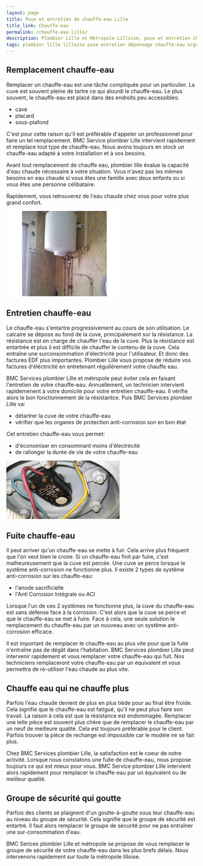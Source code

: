 ```yaml
---
layout: page
title: Pose et entretien de chauffe-eau Lille
title_link: Chauffe-eau
permalink: /chauffe-eau-lille/
description: Plombier Lille et Métropole Lilloise, pose et entretien chauffe-eau Lille
tags: plombier lille lilloise pose entretien dépannage chauffe-eau urgence cumulus
---
```


## Remplacement chauffe-eau

Remplacer un chauffe-eau est une tâche compliquée pour un particulier. 
La cuve est souvent pleine de tartre ce qui alourdi le chauffe-eau.
Le plus souvent, le chauffe-eau est placé dans des endroits peu accessibles:

 - cave
 - placard
 - sous-plafond

C'est pour cette raison qu'il est préférable d'appeler un professionnel pour faire un tel remplacement.
BMC Service plombier Lille intervient rapidement et remplace tout type de chauffe-eau.
Nous avons toujours en stock un chauffe-eau adapté à votre installation et à vos besoins.

Avant tout remplacement de chauffe eau, plombier lille évalue la capacité d'eau chaude nécessaire à votre situation.
Vous n'avez pas les mêmes besoins en eau chaude si vous êtes une famille avec deux enfants ou si vous êtes une personne célibataire.

Rapidement, vous retrouverez de l'eau chaude chez vous pour votre plus grand confort.

![chauffe-eau](/images/chauffe-eau-0.jpg "chauffe-eau")

## Entretien chauffe-eau

Le chauffe-eau s'entartre progressivement au cours de son utilisation. 
Le calcaire se dépose au fond de la cuve, principalement sur la résistance.
La résistance est en charge de chauffer l'eau de la cuve.
Plus la résistance est entartrée et plus il est difficile de chauffer le contenu de la cuve.
Cela entraîne une surconsommation d'électricité pour l'utilisateur.
Et donc des factures EDF plus importantes.
Plombier Lille vous propose de réduire vos factures d'éléctricité en entretenant régulièrement votre chauffe eau.

BMC Services plombier Lille et métropole peut éviter cela en faisant l'entretien de votre chauffe-eau.
Annuellement, un technicien intervient rapidemenent à votre domicile pour votre entretien chauffe-eau.
Il vérifie alors le bon fonctionnement de la résistantce.
Puis BMC Services plombier Lille va:

 - détartrer la cuve de votre chauffe-eau
 - vérifier que les organes de protection anti-corrosion son en bon état

Cet entretien chauffe-eau vous permet:

 - d'économiser en consommant moins d'électrécité
 - de rallonger la durée de vie de votre chauffe-eau

![chauffe-eau](/images/chauffe-eau-1.jpg "chauffe-eau")

## Fuite chauffe-eau

Il peut arriver qu'un chauffe-eau se mette à fuir. 
Cela arrive plus fréquent que l'on veut bien le croire.
Si un chauffe-eau finit par fuire, c'est malheureusement que la cuve est percée.
Une cuve se perce lorsque le systême anti-corrosion ne fonctionne plus.
Il existe 2 types de systême anti-corrosion sur les chauffe-eau:
 - l'anode sacrificielle
 - l'Anti Corrosion Intégrale ou ACI

Lorsque l'un de ces 2 systêmes ne fonctionne plus, la cuve du chauffe-eau est sans défense face à la corrosion.
C'est alors que la cuve se perce et que le chauffe-eau se met à fuire.
Face à cela, une seule solution le remplacement du chauffe-eau par un nouveau avec un systême anti-corrosion efficace.

Il est important de remplacer le chauffe-eau au plus vite pour que la fuite n'entraîne pas de dégât dans l'habitation. BMC Services plombier Lille peut intervenir rapidement et vous remplacer votre chauffe-eau qui fuit.
Nos techniciens remplaceront votre chauffe-eau par un équivalent et vous permettra de ré-utiliser l'eau chaude au plus vite.


## Chauffe eau qui ne chauffe plus

Parfois l'eau chaude devient de plus en plus tiède pour au final être froide.
Cela signifie que le chauffe-eau est fatigué, qu'il ne peut plus faire son travail.
La raison à cela est que la résistance est endommagée.
Remplacer une telle pièce est souvent plus chère que de remplacer le chauffe-eau par un neuf de meilleure qualité.
Cela est toujours préférable pour le client.
Parfois trouver la pièce de rechange est impossible car le modèle ne se fait plus.

Chez BMC Services plombier Lille, la satisfaction est le coeur de notre activité.
Lorsque nous constatons une fuite de chauffe-eau, nous propose toujours ce qui est mieux pour vous.
BMC Service plombier Lille intervient alors rapidement pour remplacer le chauffe-eau par un èquivalent ou de meilleur qualité.

## Groupe de sécurité qui goutte

Parfois des clients se plaignent d'un goutte-à-goutte sous leur chauffe-eau au niveau du groupe de sécurité.
Cela signifie que le groupe de sécurité est entartré.
Il faut alors remplacer le groupe de sécurité pour ne pas entraîner une sur-consommation d'eau.

BMC Serices plombier Lille et métropole se propose de vous remplacer le groupe de sécurité de votre chauffe-eau dans les plus brefs délais. Nous intervenons rapidement sur toute la métropole lilloise.







 
